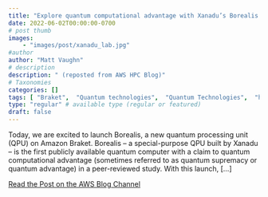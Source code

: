 ```yaml
---
title: "Explore quantum computational advantage with Xanadu’s Borealis device on Amazon Braket"
date: 2022-06-02T00:00:00-0700
# post thumb
images:
    - "images/post/xanadu_lab.jpg"
#author
author: "Matt Vaughn"
# description
description: " (reposted from AWS HPC Blog)"
# Taxonomies
categories: []
tags: [ "Braket",  "Quantum technologies",  "Quantum Technologies",  "hpcblog", ]
type: "regular" # available type (regular or featured)
draft: false
---
```


Today, we are excited to launch Borealis, a new quantum processing unit (QPU) on Amazon Braket. Borealis – a special-purpose QPU built by Xanadu – is the first publicly available quantum computer with a claim to quantum computational advantage (sometimes referred to as quantum supremacy or quantum advantage) in a peer-reviewed study. With this launch, […]

<a href="https://aws.amazon.com/blogs/quantum-computing/explore-quantum-computational-advantage-with-xanadus-borealis-device-on-amazon-braket/" class="btn btn-primary btn-lg active" role="button" aria-pressed="true" style="margin-top: 8px;">Read the Post on the AWS Blog Channel</a>